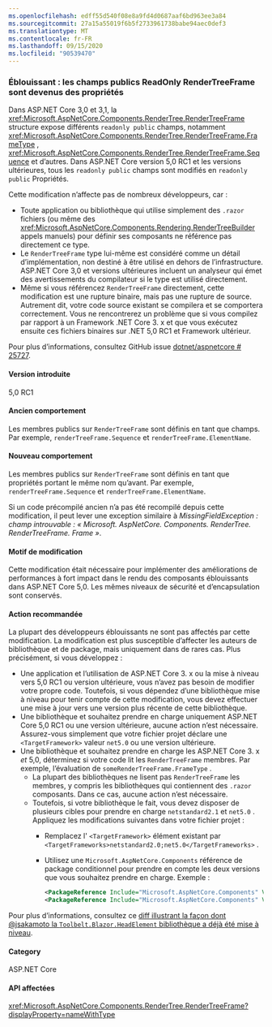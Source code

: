 ```yaml
---
ms.openlocfilehash: edff55d540f08e8a9fd4d0687aaf6bd963ee3a84
ms.sourcegitcommit: 27a15a55019f6b5f2733961738babe94aec0def3
ms.translationtype: MT
ms.contentlocale: fr-FR
ms.lasthandoff: 09/15/2020
ms.locfileid: "90539470"
---
```

### <a name="blazor-rendertreeframe-readonly-public-fields-have-become-properties"></a>Éblouissant : les champs publics ReadOnly RenderTreeFrame sont devenus des propriétés

Dans ASP.NET Core 3,0 et 3,1, la <xref:Microsoft.AspNetCore.Components.RenderTree.RenderTreeFrame> structure expose différents `readonly public` champs, notamment <xref:Microsoft.AspNetCore.Components.RenderTree.RenderTreeFrame.FrameType> , <xref:Microsoft.AspNetCore.Components.RenderTree.RenderTreeFrame.Sequence> et d’autres. Dans ASP.NET Core version 5,0 RC1 et les versions ultérieures, tous les `readonly public` champs sont modifiés en `readonly public` Propriétés.

Cette modification n’affecte pas de nombreux développeurs, car :

* Toute application ou bibliothèque qui utilise simplement des `.razor` fichiers (ou même des <xref:Microsoft.AspNetCore.Components.Rendering.RenderTreeBuilder> appels manuels) pour définir ses composants ne référence pas directement ce type.
* Le `RenderTreeFrame` type lui-même est considéré comme un détail d’implémentation, non destiné à être utilisé en dehors de l’infrastructure. ASP.NET Core 3,0 et versions ultérieures incluent un analyseur qui émet des avertissements du compilateur si le type est utilisé directement.
* Même si vous référencez `RenderTreeFrame` directement, cette modification est une rupture binaire, mais pas une rupture de source. Autrement dit, votre code source existant se compilera et se comportera correctement. Vous ne rencontrerez un problème que si vous compilez par rapport à un Framework .NET Core 3. x et que vous exécutez ensuite ces fichiers binaires sur .NET 5,0 RC1 et Framework ultérieur.

Pour plus d’informations, consultez GitHub issue [dotnet/aspnetcore # 25727](https://github.com/dotnet/aspnetcore/issues/25727).

#### <a name="version-introduced"></a>Version introduite

5,0 RC1

#### <a name="old-behavior"></a>Ancien comportement

Les membres publics sur `RenderTreeFrame` sont définis en tant que champs. Par exemple, `renderTreeFrame.Sequence` et `renderTreeFrame.ElementName`.

#### <a name="new-behavior"></a>Nouveau comportement

Les membres publics sur `RenderTreeFrame` sont définis en tant que propriétés portant le même nom qu’avant. Par exemple, `renderTreeFrame.Sequence` et `renderTreeFrame.ElementName`.

Si un code précompilé ancien n’a pas été recompilé depuis cette modification, il peut lever une exception similaire à *MissingFieldException : champ introuvable : « Microsoft. AspNetCore. Components. RenderTree. RenderTreeFrame. Frame »*.

#### <a name="reason-for-change"></a>Motif de modification

Cette modification était nécessaire pour implémenter des améliorations de performances à fort impact dans le rendu des composants éblouissants dans ASP.NET Core 5,0. Les mêmes niveaux de sécurité et d’encapsulation sont conservés.

#### <a name="recommended-action"></a>Action recommandée

La plupart des développeurs éblouissants ne sont pas affectés par cette modification. La modification est plus susceptible d’affecter les auteurs de bibliothèque et de package, mais uniquement dans de rares cas. Plus précisément, si vous développez :

* Une application et l’utilisation de ASP.NET Core 3. x ou la mise à niveau vers 5,0 RC1 ou version ultérieure, vous n’avez pas besoin de modifier votre propre code. Toutefois, si vous dépendez d’une bibliothèque mise à niveau pour tenir compte de cette modification, vous devez effectuer une mise à jour vers une version plus récente de cette bibliothèque.
* Une bibliothèque et souhaitez prendre en charge uniquement ASP.NET Core 5,0 RC1 ou une version ultérieure, aucune action n’est nécessaire. Assurez-vous simplement que votre fichier projet déclare une `<TargetFramework>` valeur `net5.0` ou une version ultérieure.
* Une bibliothèque et souhaitez prendre en charge les ASP.NET Core 3. x *et* 5,0, déterminez si votre code lit les `RenderTreeFrame` membres. Par exemple, l’évaluation de `someRenderTreeFrame.FrameType` .
  * La plupart des bibliothèques ne lisent pas `RenderTreeFrame` les membres, y compris les bibliothèques qui contiennent des `.razor` composants. Dans ce cas, aucune action n’est nécessaire.
  * Toutefois, si votre bibliothèque le fait, vous devez disposer de plusieurs cibles pour prendre en charge `netstandard2.1` et `net5.0` . Appliquez les modifications suivantes dans votre fichier projet :
    * Remplacez l' `<TargetFramework>` élément existant par `<TargetFrameworks>netstandard2.0;net5.0</TargetFrameworks>` .
    * Utilisez une `Microsoft.AspNetCore.Components` référence de package conditionnel pour prendre en compte les deux versions que vous souhaitez prendre en charge. Exemple :

        ```xml
        <PackageReference Include="Microsoft.AspNetCore.Components" Version="3.0.0" Condition="'$(TargetFramework)' == 'netstandard2.0'" />
        <PackageReference Include="Microsoft.AspNetCore.Components" Version="5.0.0-rc.1.*" Condition="'$(TargetFramework)' != 'netstandard2.0'" />
        ```

Pour plus d’informations, consultez ce [diff illustrant la façon dont @jsakamoto la `Toolbelt.Blazor.HeadElement` bibliothèque a déjà été mise à niveau](https://github.com/jsakamoto/Toolbelt.Blazor.HeadElement/commit/090df430ba725f9420d412753db8104e8c32bf51).

#### <a name="category"></a>Category

ASP.NET Core

#### <a name="affected-apis"></a>API affectées

<xref:Microsoft.AspNetCore.Components.RenderTree.RenderTreeFrame?displayProperty=nameWithType>

<!--

#### Affected APIs

`T:Microsoft.AspNetCore.Components.RenderTree.RenderTreeFrame`

-->
